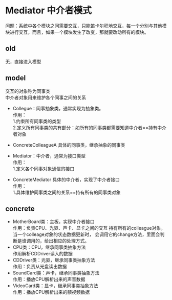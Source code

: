 # Mediator 中介者模式

问题：系统中各个模块之间需要交互，只能笛卡尔积地交互，每一个分别与其他模块进行交互，而且，如果一个模块发生了改变，那就要改动所有的模块。


## old
无，直接进入模型

## model
交互的对象称为同事类  
中介者对象用来维护各个同事之间的关系
- Collegue：同事抽象类，通常实现为抽象类。  
作用：  
1.约束所有同事类的类型  
2.定义所有同事类的共有部分：如所有的同事类都需要知道中介者==持有中介者对象

- ConcreteColleagueA 具体的同事类，继承抽象的同事类

- Mediator：中介者，通常为接口类型  
作用：  
1.定义各个同事对象通信的接口

- ConcreteMediator 具体的中介者，实现了中介者接口  
作用：  
1.具体维护同事类之间的关系==持有所有的同事类对象

## concrete

- MotherBoard类：主板，实现中介者接口  
作用：负责CPU、光驱、声卡、显卡之间的交互
持有所有的colleague对象，当一个colleage对象的状态数据更新时，
会调用它的change方法，里面会判断是谁调用的，给出相应的处理方式。
- CPU类：CPU，继承同事类抽象方法  
作用解析CDDriver读入的数据
- CDDriver类：光驱，继承同事类抽象方法  
作用：负责从光盘读出数据
- SoundCard类：声卡，继承同事类抽象方法   
作用：播放CPU解析出来的声音数据
- VideoCard类：显卡，继承同事类抽象方法   
作用：播放CPU解析出来的额视频数据